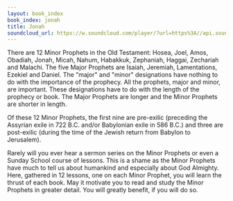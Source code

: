 ```yaml
---
layout: book_index
book_index: jonah
title: Jonah
soundcloud_url: https://w.soundcloud.com/player/?url=https%3A//api.soundcloud.com/playlists/185711269%3Fsecret_token%3Ds-siJlq
---
```


There are 12 Minor Prophets in the Old Testament: Hosea, Joel, Amos, Obadiah, Jonah, Micah, Nahum, Habakkuk, Zephaniah, Haggai, Zechariah and Malachi. The five Major Prophets are Isaiah, Jeremiah, Lamentations, Ezekiel and Daniel. The "major" and "minor" designations have nothing to do with the importance of the prophecy. All the prophets, major and minor, are important. These designations have to do with the length of the prophecy or book. The Major Prophets are longer and the Minor Prophets are shorter in length.

Of these 12 Minor Prophets, the first nine are pre-exilic (preceding the Assyrian exile in 722 B.C. and/or Babylonian exile in 586 B.C.) and three are post-exilic (during the time of the Jewish return from Babylon to Jerusalem).

Rarely will you ever hear a sermon series on the Minor Prophets or even a Sunday School course of lessons. This is a shame as the Minor Prophets have much to tell us about humankind and especially about God Almighty. Here, gathered in 12 lessons, one on each Minor Prophet, you will learn the thrust of each book. May it motivate you to read and study the Minor Prophets in greater detail. You will greatly benefit, if you will do so.
